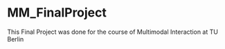 # MM_FinalProject

This Final Project was done for the course of Multimodal Interaction at TU Berlin  

